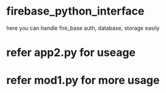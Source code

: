 # firebase_python_interface
here you can handle fire_base auth, database, storage easily
# refer app2.py for useage
# refer mod1.py for more usage
